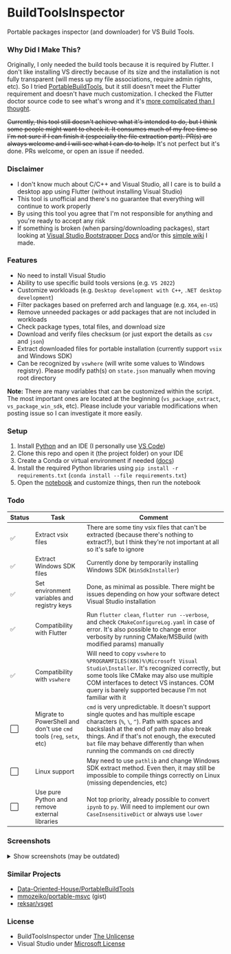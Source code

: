 # BuildToolsInspector
Portable packages inspector (and downloader) for VS Build Tools.

### Why Did I Make This?
Originally, I only needed the build tools because it is required by Flutter. I don't like installing VS directly because of its size and the installation is not fully transparent (will mess up my file associations, require admin rights, etc). So I tried [PortableBuildTools](https://github.com/Data-Oriented-House/PortableBuildTools), but it still doesn't meet the Flutter requirement and doesn't have much customization. I checked the Flutter doctor source code to see what's wrong and it's [more complicated than I thought](https://github.com/flutter/flutter/blob/master/packages/flutter_tools/lib/src/windows/visual_studio.dart).

~~Currently, this tool still doesn't achieve what it's intended to do, but I think some people might want to check it. It consumes much of my free time so I'm not sure if I can finish it (especially the file extraction part). PR(s) are always welcome and I will see what I can do to help.~~ It's not perfect but it's done. PRs welcome, or open an issue if needed.

### Disclaimer
- I don't know much about C/C++ and Visual Studio, all I care is to build a desktop app using Flutter (without installing Visual Studio)
- This tool is unofficial and there's no guarantee that everything will continue to work properly
- By using this tool you agree that I'm not responsible for anything and you're ready to accept any risk
- If something is broken (when parsing/downloading packages), start looking at [Visual Studio Bootstrapper Docs](https://github.com/MicrosoftDocs/visualstudio-docs/blob/main/docs/install/command-line-parameter-examples.md) and/or this [simple wiki](_docs/WIKI.md) I made.

### Features
- No need to install Visual Studio
- Ability to use specific build tools versions (e.g. `VS 2022`)
- Customize workloads (e.g. `Desktop development with C++`, `.NET desktop development`)
- Filter packages based on preferred arch and language (e.g. `X64`, `en-US`)
- Remove unneeded packages or add packages that are not included in workloads
- Check package types, total files, and download size
- Download and verify files checksum (or just export the details as `csv` and `json`)
- Extract downloaded files for portable installation (currently support `vsix` and Windows SDK)
- Can be recognized by `vswhere` (will write some values to Windows registry). Please modify path(s) on `state.json` manually when moving root directory

**Note:** There are many variables that can be customized within the script. The most important ones are located at the beginning (`vs_package_extract`, `vs_package_win_sdk`, etc). Please include your variable modifications when posting issue so I can investigate it more easily.

### Setup
1. Install [Python](https://www.python.org/downloads/) and an IDE (I personally use [VS Code](https://code.visualstudio.com/download))
2. Clone this repo and open it (the project folder) on your IDE
3. Create a Conda or virtual environment if needed ([docs](https://code.visualstudio.com/docs/python/environments#_creating-environments))
4. Install the required Python libraries using `pip install -r requirements.txt` (`conda install --file requirements.txt`)
5. Open the [notebook](main.ipynb) and customize things, then run the notebook

### Todo
|Status|Task|Comment|
|-|-|-|
|:white_check_mark:|Extract vsix files|There are some tiny vsix files that can't be extracted (because there's nothing to extract?), but I think they're not important at all so it's safe to ignore
|:white_check_mark:|Extract Windows SDK files|Currently done by temporarily installing Windows SDK (`WinSdkInstaller`)|
|:white_check_mark:|Set environment variables and registry keys|Done, as minimal as possible. There might be issues depending on how your software detect Visual Studio installation|
|:white_check_mark:|Compatibility with Flutter|Run `flutter clean`, `flutter run --verbose`, and check `CMakeConfigureLog.yaml` in case of error. It's also possible to change error verbosity by running CMake/MSBuild (with modified params) manually|
|:white_check_mark:|Compatibility with `vswhere`|Will need to copy `vswhere` to `%PROGRAMFILES(X86)%\Microsoft Visual Studio\Installer`. It's recognized correctly, but some tools like CMake may also use multiple COM interfaces to detect VS instances. COM query is barely supported because I'm not familiar with it|
|:white_large_square:|Migrate to PowerShell and don't use `cmd` tools (`reg`, `setx`, etc)|`cmd` is very unpredictable. It doesn't support single quotes and has multiple escape characters (`%`, `\`, `^`). Path with spaces and backslash at the end of path may also break things. And if that's not enough, the executed `bat` file may behave differently than when running the commands on `cmd` directly|
|:white_large_square:|Linux support|May need to use `pathlib` and change Windows SDK extract method. Even then, it may still be impossible to compile things correctly on Linux (missing dependencies, etc)|
|:white_large_square:|Use pure Python and remove external libraries|Not top priority, already possible to convert `ipynb` to `py`. Will need to implement our own `CaseInsensitiveDict` or always use `lower`|

### Screenshots

<details>
    <summary>Show screenshots (may be outdated)</summary>
    <p align="center">
        <img src="_docs/Screenshot_1.png"/>
        <img src="_docs/Screenshot_2.png"/>
        <img src="_docs/Screenshot_3.png"/>
        <img src="_docs/Screenshot_4.png"/>
        <img src="_docs/Screenshot_5.png"/>
        <img src="_docs/Screenshot_6.png"/>
    </p>
</details>

### Similar Projects
- [Data-Oriented-House/PortableBuildTools](https://github.com/Data-Oriented-House/PortableBuildTools)
- [mmozeiko/portable-msvc](https://gist.github.com/mmozeiko/7f3162ec2988e81e56d5c4e22cde9977) (gist)
- [reksar/vsget](https://github.com/reksar/vsget)

### License
- BuildToolsInspector under [The Unlicense](LICENSE)
- Visual Studio under [Microsoft License](https://visualstudio.microsoft.com/license-terms/)
